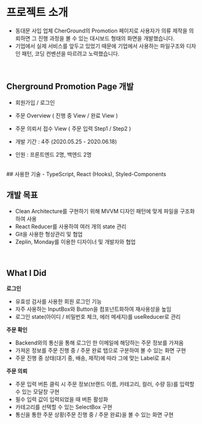 # 프로젝트 소개
- 동대문 사입 업체 CherGround의 Promotion 페이지로 사용자가 의류 제작을 의뢰하면 그 진행 과정을 볼 수 있는 대시보드 형태의 화면을 개발했습니다.
- 기업에서 실제 서비스를 앞두고 있었기 때문에 기업에서 사용하는 파일구조와 디자인 패턴, 코딩 컨벤션을 따르려고 노력했습니다.
<br>

## Cherground Promotion Page 개발
- 회원가입 / 로그인
- 주문 Overview ( 진행 중 View / 완료 View )
- 주문 의뢰서 접수 View ( 주문 입력 Step1 / Step2 )

- 개발 기간 : 4주 (2020.05.25 - 2020.06.18)
- 인원 : 프론트엔드 2명, 백엔드 2명
<br>
## 사용한 기술
- TypeScript,  React (Hooks), Styled-Components
<br>

## 개발 목표
- Clean Architecture를 구현하기 위해 MVVM 디자인 패턴에 맞게 파일을 구조화하여 사용
- React Reducer를 사용하여 여러 개의 state 관리
- Git을 사용한 형상관리 및 협업 
- Zeplin, Monday를 이용한 디자이너 및 개발자와 협업
<br>

## What I Did

**로그인**
- 유효성 검사를 사용한 회원 로그인 기능
- 자주 사용하는 InputBox와 Button을 컴포넌트화하여 재사용성을 높임
- 로그인 state(아이디 / 비밀번호 체크, 에러 메세지)를 useReducer로 관리

**주문 확인**
- Backend와의 통신을 통해 로그인 한 이메일에 해당하는 주문 정보를 가져옴
- 가져온 정보를 주문 진행 중 / 주문 완료 탭으로 구분하여  볼 수 있는 화면 구현
- 주문 진행 중 상태(대기 중, 배송, 제작)에 따라 그에 맞는 Label로 표시

**주문 의뢰**
- 주문 입력 버튼 클릭 시 주문 정보(브랜드 이름, 카테고리, 컬러, 수량 등)를 입력할 수 있는 모달창 구현
- 필수 입력 값이 입력되었을 때 버튼 활성화
- 카테고리를 선택할 수 있는 SelectBox 구현
- 통신을 통한 주문 상황(주문 진행 중 / 주문 완료)을 볼 수 있는 화면 구현
